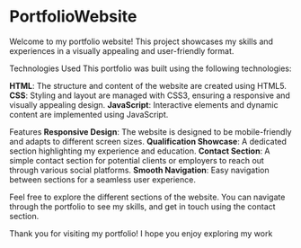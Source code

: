 # PortfolioWebsite

Welcome to my portfolio website! This project showcases my skills and experiences in a visually appealing and user-friendly format.

Technologies Used
This portfolio was built using the following technologies:

**HTML**: The structure and content of the website are created using HTML5.
**CSS**: Styling and layout are managed with CSS3, ensuring a responsive and visually appealing design.
**JavaScript**: Interactive elements and dynamic content are implemented using JavaScript.

Features
**Responsive Design**: The website is designed to be mobile-friendly and adapts to different screen sizes.
**Qualification Showcase**: A dedicated section highlighting my experience and education.
**Contact Section**: A simple contact section for potential clients or employers to reach out through various social platforms.
**Smooth Navigation**: Easy navigation between sections for a seamless user experience.

Feel free to explore the different sections of the website. You can navigate through the portfolio to see my skills, and get in touch using the contact section.

Thank you for visiting my portfolio! I hope you enjoy exploring my work
